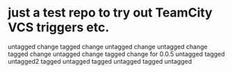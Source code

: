 # just a test repo to try out TeamCity VCS triggers etc.
untagged change
tagged change
untagged change 
untagged change 
tagged change 
untagged change
tagged change for 0.0.5
untagged tagged
untagged2 tagged
untagged tagged
untagged tagged
untagged